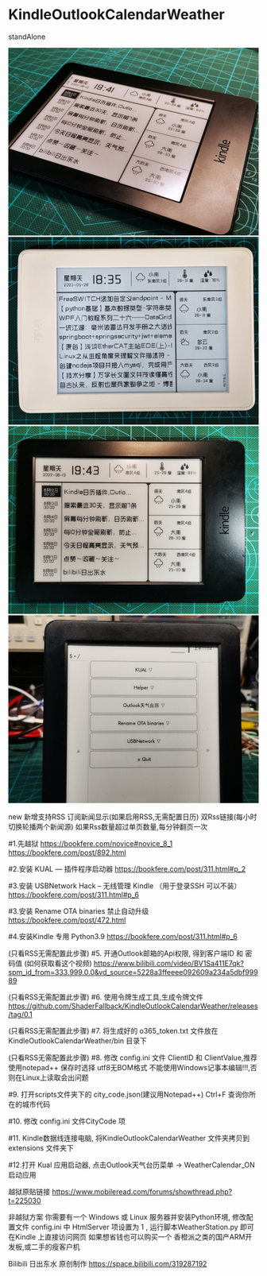 # KindleOutlookCalendarWeather
 standAlone
 

![image](https://github.com/ShaderFallback/KindleOutlookCalendarWeather/blob/main/image/KindleOutlookCalendar_01.jpg)
![image](https://github.com/ShaderFallback/KindleOutlookCalendarWeather/blob/main/image/KindleOutlookCalendar_03.jpg)
![image](https://github.com/ShaderFallback/KindleOutlookCalendarWeather/blob/main/image/KindleOutlookCalendar_00.jpg)
![image](https://github.com/ShaderFallback/KindleOutlookCalendarWeather/blob/main/image/KindleOutlookCalendar_02.jpg)

new 新增支持RSS 订阅新闻显示(如果启用RSS,无需配置日历)
双Rss链接(每小时切换轮播两个新闻源)
如果Rss数量超过单页数量,每分钟翻页一次
 
#1.先越狱
https://bookfere.com/novice#novice_8_1
https://bookfere.com/post/892.html

#2.安装 KUAL — 插件程序启动器
https://bookfere.com/post/311.html#p_2

#3.安装 USBNetwork Hack – 无线管理 Kindle （用于登录SSH 可以不装）
https://bookfere.com/post/311.html#p_6

#3.安装 Rename OTA binaries 禁止自动升级 
https://bookfere.com/post/472.html

#4.安装Kindle 专用 Python3.9
https://bookfere.com/post/311.html#p_6

(只看RSS无需配置此步骤)
#5. 开通Outlook邮箱的Api权限, 得到客户端ID 和 密码值 (如何获取看这个视频)
https://www.bilibili.com/video/BV1Sa411E7qk?spm_id_from=333.999.0.0&vd_source=5228a3ffeeee092609a234a5dbf99989

(只看RSS无需配置此步骤)
#6. 使用令牌生成工具,生成令牌文件 https://github.com/ShaderFallback/KindleOutlookCalendarWeather/releases/tag/0.1

(只看RSS无需配置此步骤)
#7. 将生成好的 o365_token.txt 文件放在 KindleOutlookCalendarWeather/bin  目录下

(只看RSS无需配置此步骤)
#8. 修改 config.ini 文件 ClientID 和 ClientValue,推荐使用notepad++ 保存时选择 utf8无BOM格式
不能使用Windows记事本编辑!!!,否则在Linux上读取会出问题

#9. 打开scripts文件夹下的 city_code.json(建议用Notepad++) Ctrl+F 查询你所在的城市代码

#10. 修改 config.ini 文件CityCode 项

#11. Kindle数据线连接电脑, 将KindleOutlookCalendarWeather 文件夹拷贝到extensions 文件夹下

#12.打开 Kual 应用启动器, 点击Outlook天气台历菜单 -> WeatherCalendar_ON  启动应用


越狱原贴链接
https://www.mobileread.com/forums/showthread.php?t=225030

非越狱方案
你需要有一个 Windows  或 Linux 服务器并安装Python环境, 修改配置文件 config.ini 
中 HtmlServer 项设置为 1 , 运行脚本WeatherStation.py 即可在Kindle 上直接访问网页
如果想省钱也可以购买一个 香橙派之类的国产ARM开发板,或二手的瘦客户机


Bilibili 日出东水 原创制作
https://space.bilibili.com/319287192
